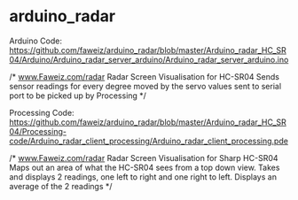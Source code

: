 arduino_radar
=============
Arduino Code:
https://github.com/faweiz/arduino_radar/blob/master/Arduino_radar_HC_SR04/Arduino/Arduino_radar_server_arduino/Arduino_radar_server_arduino.ino

/*
www.Faweiz.com/radar
Radar Screen Visualisation for HC-SR04
Sends sensor readings for every degree moved by the servo
values sent to serial port to be picked up by Processing
*/


Processing Code: 
https://github.com/faweiz/arduino_radar/blob/master/Arduino_radar_HC_SR04/Processing-code/Arduino_radar_client_processing/Arduino_radar_client_processing.pde

/*
www.Faweiz.com/radar
Radar Screen Visualisation for Sharp HC-SR04
Maps out an area of what the HC-SR04 sees from a top down view.
Takes and displays 2 readings, one left to right and one right to left.
Displays an average of the 2 readings
*/
